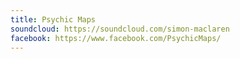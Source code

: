 ```yaml
---
title: Psychic Maps
soundcloud: https://soundcloud.com/simon-maclaren
facebook: https://www.facebook.com/PsychicMaps/
---
```

